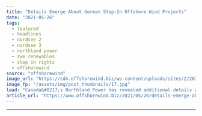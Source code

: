 ```yaml
---
title: "Details Emerge About German Step-In Offshore Wind Projects"
date: "2021-05-26"
tags: 
  - featured
  - headlines
  - nordsee 2
  - nordsee 3
  - northland power
  - rwe renewables
  - step in rights
  - offshorewind
source: "offshorewind"
image_url: "https://cdn.offshorewind.biz/wp-content/uploads/sites/2/2021/05/26112503/Details-Emerge-About-German-Step-In-Offshore-Wind-Projects.jpg"
image_fp: "/assets/img/post_thumbnails/17.jpg"
lead: "Canada&#8217;s Northland Power has revealed additional details about the two offshore wind projects for"
article_url: "https://www.offshorewind.biz/2021/05/26/details-emerge-about-german-step-in-offshore-wind-projects/"
---
```


---

